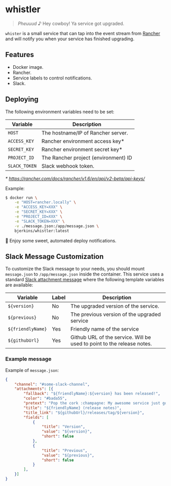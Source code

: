 # whistler
> _Pheuuud_ ♪ Hey cowboy! Ya service got upgraded.

`whister` is a small service that can tap into the event stream from [Rancher](https://rancher.com/)
and will notify you when your service has finished upgrading.

## Features

- Docker image.
- Rancher.
- Service labels to control notifications.
- Slack.

## Deploying

The following environment variables need to be set:

| Variable      | Description                          |
| --------------|--------------------------------------|
| `HOST`        | The hostname/IP of Rancher server.   |
| `ACCESS_KEY`  | Rancher environment access key*      |
| `SECRET_KEY`  | Rancher environment secret key*      |
| `PROJECT_ID`  | The Rancher project (environment) ID |
| `SLACK_TOKEN` | Slack webhook token.                 |

_* https://rancher.com/docs/rancher/v1.6/en/api/v2-beta/api-keys/_

Example:

```sh
$ docker run \
    -e "HOST=rancher.locally" \
    -e "ACCESS_KEY=XXX" \
    -e "SECRET_KEY=XXX" \
    -e "PROJECT_ID=XXX" \
    -e "SLACK_TOKEN=XXX" \
    -v ./message.json:/app/message.json \
    bjerkins/whistler:latest
```

🚀 Enjoy some sweet, automated deploy notifications.

## Slack Message Customization

To customize the Slack message to your needs, you should mount `message.json` to `/app/message.json`
inside the container. This service uses a standard [Slack attachment
message](https://api.slack.com/docs/messages/builder) where the following template variables are
available:

| Variable           | Label   | Description                                                           |
| -------------------|---------|-----------------------------------------------------------------------|
| `${version}`       | No      | The upgraded version of the service.                                  |
| `${previous}`      | No      | The previous version of the upgraded service                          |
| `${friendlyName}`  | Yes     | Friendly name of the service                                          |
| `${githubUrl}`     | Yes     | Github URL of the service. Will be used to point to the release notes.|

### Example message

Example of `message.json`:
```json
{
    "channel": "#some-slack-channel",
    "attachments": [{
        "fallback": "${friendlyName}:${version} has been released!",
        "color": "#bada55",
        "pretext": "Pop the cork :champagne: My awesome service just got a little better with a new release :rocket:",
        "title": "${friendlyName} (release notes)",
        "title_link": "${githubUrl}/releases/tag/${version}",
        "fields": [
            {
                "title": "Version",
                "value": "${version}",
                "short": false
            },
            {
                "title": "Previous",
                "value": "${previous}",
                "short": false
            }
        ],
    }]
}
```
